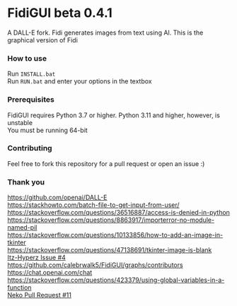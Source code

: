 # FidiGUI beta 0.4.1
A DALL-E fork. Fidi generates images from text using AI. This is the graphical version of Fidi<br>
### How to use
Run `INSTALL.bat`<br>
Run `RUN.bat` and enter your options in the textbox<br>
### Prerequisites
FidiGUI requires Python 3.7 or higher. Python 3.11 and higher, however, is unstable<br>
You must be running 64-bit<br>
### Contributing
Feel free to fork this repository for a pull request or open an issue :)<br>
### Thank you
https://github.com/openai/DALL-E<br>
https://stackhowto.com/batch-file-to-get-input-from-user/<br>
https://stackoverflow.com/questions/36516887/access-is-denied-in-python<br>
https://stackoverflow.com/questions/8863917/importerror-no-module-named-pil<br>
https://stackoverflow.com/questions/10133856/how-to-add-an-image-in-tkinter<br>
https://stackoverflow.com/questions/47138691/tkinter-image-is-blank<br>
<a href="https://github.com/calebrwalk5/FidiGUI/issues/4">Itz-Hyperz Issue #4</a><br>
https://github.com/calebrwalk5/FidiGUI/graphs/contributors<br>
https://chat.openai.com/chat<br>
https://stackoverflow.com/questions/423379/using-global-variables-in-a-function<br>
<a href="https://github.com/calebrwalk5/FidiGUI/pull/11">Neko Pull Request #11</a><br>
